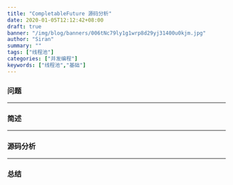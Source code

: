 ```yaml
---
title: "CompletableFuture 源码分析"
date: 2020-01-05T12:12:42+08:00
draft: true
banner: "/img/blog/banners/006tNc79ly1g1wrp8d29yj31400u0kjm.jpg"
author: "Siran"
summary: ""
tags: ["线程池"]
categories: ["并发编程"]
keywords: ["线程池","基础"]
---
```

### 问题
****
### 简述
****
### 源码分析
****
### 总结